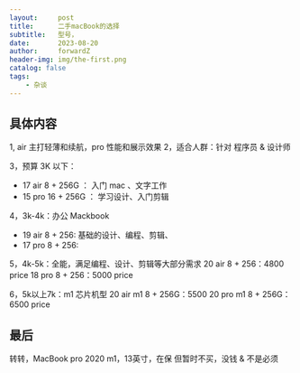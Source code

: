 ```yaml
---
layout:     post
title:      二手macBook的选择
subtitle:   型号，
date:       2023-08-20
author:     forwardZ
header-img: img/the-first.png
catalog: false
tags:
    - 杂谈 
---
```


## 具体内容

1, air 主打轻薄和续航，pro 性能和展示效果
2，适合人群：针对 程序员 & 设计师

3，预算 3K 以下：
* 17 air 8 + 256G ： 入门 mac 、文字工作
* 15 pro 16 + 256G ： 学习设计、入门剪辑

4，3k-4k：办公 Mackbook
* 19 air 8 + 256: 基础的设计、编程、剪辑、
* 17 pro 8 + 256: 

5，4k-5k：全能，满足编程、设计、剪辑等大部分需求
20 air 8 + 256：4800 price
18 pro 8 + 256：5000 price

6，5k以上7k：m1 芯片机型
20 air m1 8 + 256G：5500
20 pro m1 8 + 256G：6500 price

## 最后

转转，MacBook pro 2020 m1，13英寸，在保
但暂时不买，没钱 & 不是必须


